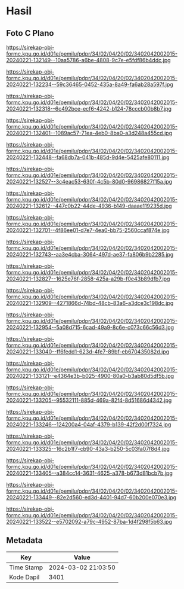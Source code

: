 # Hasil

## Foto C Plano

https://sirekap-obj-formc.kpu.go.id/d01e/pemilu/pdpr/34/02/04/20/02/3402042002015-20240221-132149--10aa5786-a6be-4808-9c7e-e5fdf86b4ddc.jpg

https://sirekap-obj-formc.kpu.go.id/d01e/pemilu/pdpr/34/02/04/20/02/3402042002015-20240221-132234--59c36465-0452-435a-8a49-fa6ab28a597f.jpg

https://sirekap-obj-formc.kpu.go.id/d01e/pemilu/pdpr/34/02/04/20/02/3402042002015-20240221-132318--6c492bce-ecf6-4242-b124-78cccb00b8b7.jpg

https://sirekap-obj-formc.kpu.go.id/d01e/pemilu/pdpr/34/02/04/20/02/3402042002015-20240221-132401--1089ac57-71ea-4eb0-8ba0-a3d248a455cd.jpg

https://sirekap-obj-formc.kpu.go.id/d01e/pemilu/pdpr/34/02/04/20/02/3402042002015-20240221-132448--fa68db7a-041b-485d-9d4e-5425afe80111.jpg

https://sirekap-obj-formc.kpu.go.id/d01e/pemilu/pdpr/34/02/04/20/02/3402042002015-20240221-132527--3c4eac53-630f-4c5b-80d0-96986827f15a.jpg

https://sirekap-obj-formc.kpu.go.id/d01e/pemilu/pdpr/34/02/04/20/02/3402042002015-20240221-132612--447c0b22-44de-4936-b149-daaae119235d.jpg

https://sirekap-obj-formc.kpu.go.id/d01e/pemilu/pdpr/34/02/04/20/02/3402042002015-20240221-132701--4f86ee01-d7e7-4ea0-bb75-2560ccaf874e.jpg

https://sirekap-obj-formc.kpu.go.id/d01e/pemilu/pdpr/34/02/04/20/02/3402042002015-20240221-132743--aa3e4cba-3064-497d-ae37-fa806b9b2285.jpg

https://sirekap-obj-formc.kpu.go.id/d01e/pemilu/pdpr/34/02/04/20/02/3402042002015-20240221-132827--1625e76f-2858-425a-a29b-f0e43b89dfb7.jpg

https://sirekap-obj-formc.kpu.go.id/d01e/pemilu/pdpr/34/02/04/20/02/3402042002015-20240221-132909--4271866d-74bd-48cb-83a6-a3dce3c198dc.jpg

https://sirekap-obj-formc.kpu.go.id/d01e/pemilu/pdpr/34/02/04/20/02/3402042002015-20240221-132954--5a08d715-6cad-49a9-8c6e-c073c66c56d3.jpg

https://sirekap-obj-formc.kpu.go.id/d01e/pemilu/pdpr/34/02/04/20/02/3402042002015-20240221-133040--ff6fedd1-623d-4fe7-89bf-eb670435082d.jpg

https://sirekap-obj-formc.kpu.go.id/d01e/pemilu/pdpr/34/02/04/20/02/3402042002015-20240221-133121--e4364e3b-b025-4900-80a0-b3ab80d5df5b.jpg

https://sirekap-obj-formc.kpu.go.id/d01e/pemilu/pdpr/34/02/04/20/02/3402042002015-20240221-133205--95532111-885d-469a-82f4-8d51686d4342.jpg

https://sirekap-obj-formc.kpu.go.id/d01e/pemilu/pdpr/34/02/04/20/02/3402042002015-20240221-133246--124200a4-04af-4379-b139-42f2d00f7324.jpg

https://sirekap-obj-formc.kpu.go.id/d01e/pemilu/pdpr/34/02/04/20/02/3402042002015-20240221-133325--16c2b1f7-cb90-43a3-b250-5c03fa07f8d4.jpg

https://sirekap-obj-formc.kpu.go.id/d01e/pemilu/pdpr/34/02/04/20/02/3402042002015-20240221-133405--a384cc14-3631-4625-a378-b673d81bcb7b.jpg

https://sirekap-obj-formc.kpu.go.id/d01e/pemilu/pdpr/34/02/04/20/02/3402042002015-20240221-133449--82e2d560-ed3d-4401-94d7-60b200e070e3.jpg

https://sirekap-obj-formc.kpu.go.id/d01e/pemilu/pdpr/34/02/04/20/02/3402042002015-20240221-133522--e5702092-a79c-4952-87ba-1d4f298f5b63.jpg


## Metadata

| Key        | Value               |
| ---------- | ------------------- |
| Time Stamp | 2024-03-02 21:03:50 |
| Kode Dapil | 3401                |



